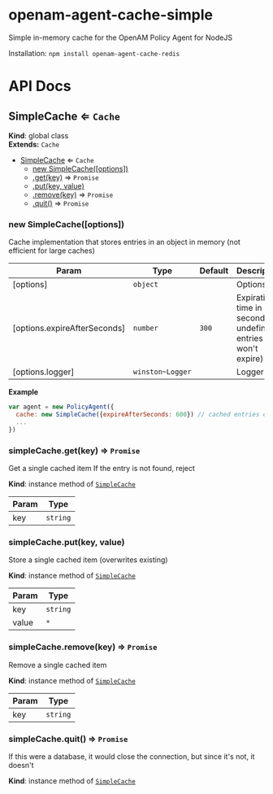 # openam-agent-cache-simple
Simple in-memory cache for the OpenAM Policy Agent for NodeJS

Installation: `npm install openam-agent-cache-redis`

# API Docs

<a name="SimpleCache"></a>

## SimpleCache ⇐ <code>Cache</code>
**Kind**: global class  
**Extends:** <code>Cache</code>  

* [SimpleCache](#SimpleCache) ⇐ <code>Cache</code>
    * [new SimpleCache([options])](#new_SimpleCache_new)
    * [.get(key)](#SimpleCache+get) ⇒ <code>Promise</code>
    * [.put(key, value)](#SimpleCache+put)
    * [.remove(key)](#SimpleCache+remove) ⇒ <code>Promise</code>
    * [.quit()](#SimpleCache+quit) ⇒ <code>Promise</code>

<a name="new_SimpleCache_new"></a>

### new SimpleCache([options])
Cache implementation that stores entries in an object in memory (not efficient for large caches)


| Param | Type | Default | Description |
| --- | --- | --- | --- |
| [options] | <code>object</code> |  | Options |
| [options.expireAfterSeconds] | <code>number</code> | <code>300</code> | Expiration time in seconds (if undefined, entries won't expire) |
| [options.logger] | <code>winston~Logger</code> |  | Logger |

**Example**  
```js
var agent = new PolicyAgent({
  cache: new SimpleCache({expireAfterSeconds: 600}) // cached entries expire after 10 minutes
  ...
})
```
<a name="SimpleCache+get"></a>

### simpleCache.get(key) ⇒ <code>Promise</code>
Get a single cached item
If the entry is not found, reject

**Kind**: instance method of <code>[SimpleCache](#SimpleCache)</code>  

| Param | Type |
| --- | --- |
| key | <code>string</code> | 

<a name="SimpleCache+put"></a>

### simpleCache.put(key, value)
Store a single cached item (overwrites existing)

**Kind**: instance method of <code>[SimpleCache](#SimpleCache)</code>  

| Param | Type |
| --- | --- |
| key | <code>string</code> | 
| value | <code>\*</code> | 

<a name="SimpleCache+remove"></a>

### simpleCache.remove(key) ⇒ <code>Promise</code>
Remove a single cached item

**Kind**: instance method of <code>[SimpleCache](#SimpleCache)</code>  

| Param | Type |
| --- | --- |
| key | <code>string</code> | 

<a name="SimpleCache+quit"></a>

### simpleCache.quit() ⇒ <code>Promise</code>
If this were a database, it would close the connection, but since it's not, it doesn't

**Kind**: instance method of <code>[SimpleCache](#SimpleCache)</code>
